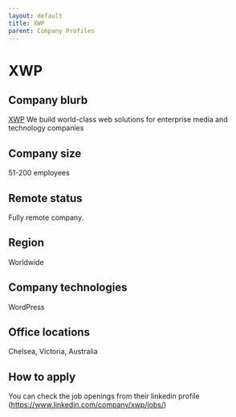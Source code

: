 ```yaml
---
layout: default
title: XWP
parent: Company Profiles
---
```


# XWP

## Company blurb

[XWP](https://xwp.co/) We build world-class web solutions for enterprise media and technology companies

## Company size

51-200 employees

## Remote status

Fully remote company.

## Region

Worldwide

## Company technologies

WordPress

## Office locations

Chelsea, Victoria, Australia

## How to apply

You can check the job openings from their linkedin profile (https://www.linkedin.com/company/xwp/jobs/)
